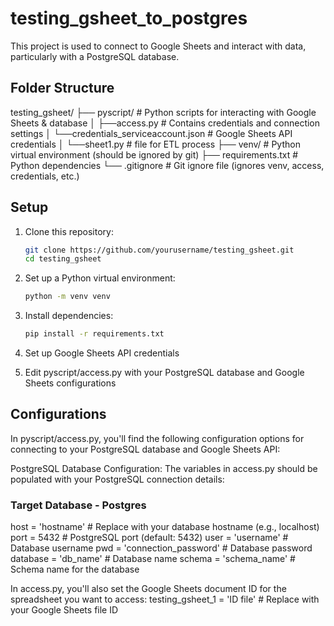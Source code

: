 # testing_gsheet_to_postgres

This project is used to connect to Google Sheets and interact with data, particularly with a PostgreSQL database.

## Folder Structure
testing_gsheet/ 
├── pyscript/ # Python scripts for interacting with Google Sheets & database  │   ├──access.py # Contains credentials and connection settings 
│   └──credentials_serviceaccount.json # Google Sheets API credentials 
│   └──sheet1.py # file for ETL process 
├── venv/ # Python virtual environment (should be ignored by git) 
├── requirements.txt # Python dependencies 
└── .gitignore # Git ignore file (ignores venv, access, credentials, etc.)


## Setup

1. Clone this repository:
   ```bash
   git clone https://github.com/yourusername/testing_gsheet.git
   cd testing_gsheet

2. Set up a Python virtual environment:
   ```bash
   python -m venv venv

3. Install dependencies:
   ```bash
   pip install -r requirements.txt

4. Set up Google Sheets API credentials
   
5. Edit pyscript/access.py with your PostgreSQL database and Google Sheets configurations

## Configurations

In pyscript/access.py, you'll find the following configuration options for connecting to your PostgreSQL database and Google Sheets API:

PostgreSQL Database Configuration:
The variables in access.py should be populated with your PostgreSQL connection details:
### Target Database - Postgres
host = 'hostname'       # Replace with your database hostname (e.g., localhost)
port = 5432             # PostgreSQL port (default: 5432)
user = 'username'       # Database username
pwd = 'connection_password'  # Database password
database = 'db_name'    # Database name
schema = 'schema_name'  # Schema name for the database

In access.py, you'll also set the Google Sheets document ID for the spreadsheet you want to access:
testing_gsheet_1 = 'ID file'  # Replace with your Google Sheets file ID
